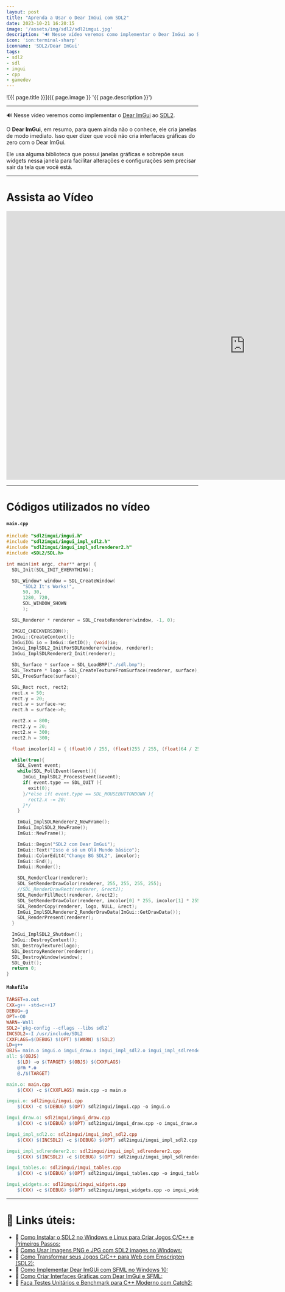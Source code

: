 ```yaml
---
layout: post
title: "Aprenda a Usar o Dear ImGui com SDL2"
date: 2023-10-21 16:20:15
image: '/assets/img/sdl2/sdl2imgui.jpg'
description: '🔊 Nesse vídeo veremos como implementar o Dear ImGui ao SDL2.'
icon: 'ion:terminal-sharp'
iconname: 'SDL2/Dear ImGui'
tags:
- sdl2
- sdl
- imgui
- cpp
- gamedev
---
```


![{{ page.title }}]({{ page.image }} '{{ page.description }}')

---

🔊 Nesse vídeo veremos como implementar o [Dear ImGui](https://github.com/ocornut/imgui) ao [SDL2](https://terminalroot.com.br/tags#sdl2).

O **Dear ImGui**, em resumo, para quem ainda não o conhece, ele cria janelas de modo imediato. Isso quer dizer que você não cria interfaces gráficas do zero com o Dear ImGui. 

Ele usa alguma biblioteca que possui janelas gráficas e sobrepõe seus widgets nessa janela para facilitar alterações e configurações sem precisar sair da tela que você está.

---

# Assista ao Vídeo

<iframe width="1253" height="705" src="https://www.youtube.com/embed/HT1MFDfcNmo" title="YouTube video player" frameborder="0" allow="accelerometer; autoplay; clipboard-write; encrypted-media; gyroscope; picture-in-picture" allowfullscreen></iframe>

---

# Códigos utilizados no vídeo

#### `main.cpp`
```cpp
#include "sdl2imgui/imgui.h"
#include "sdl2imgui/imgui_impl_sdl2.h"
#include "sdl2imgui/imgui_impl_sdlrenderer2.h"
#include <SDL2/SDL.h>

int main(int argc, char** argv) {
  SDL_Init(SDL_INIT_EVERYTHING);

  SDL_Window* window = SDL_CreateWindow(
      "SDL2 It's Works!",
      50, 30,
      1280, 720,
      SDL_WINDOW_SHOWN
      );

  SDL_Renderer * renderer = SDL_CreateRenderer(window, -1, 0);

  IMGUI_CHECKVERSION();
  ImGui::CreateContext();
  ImGuiIO& io = ImGui::GetIO(); (void)io;
  ImGui_ImplSDL2_InitForSDLRenderer(window, renderer);
  ImGui_ImplSDLRenderer2_Init(renderer);

  SDL_Surface * surface = SDL_LoadBMP("./sdl.bmp");
  SDL_Texture * logo = SDL_CreateTextureFromSurface(renderer, surface);
  SDL_FreeSurface(surface);

  SDL_Rect rect, rect2;
  rect.x = 50;
  rect.y = 20;
  rect.w = surface->w;
  rect.h = surface->h;

  rect2.x = 800;
  rect2.y = 20;
  rect2.w = 300;
  rect2.h = 300;

  float imcolor[4] = { (float)0 / 255, (float)255 / 255, (float)64 / 255, (float)64 / 255 };

  while(true){
    SDL_Event event;
    while(SDL_PollEvent(&event)){
      ImGui_ImplSDL2_ProcessEvent(&event);
      if( event.type == SDL_QUIT ){
        exit(0);
      }/*else if( event.type == SDL_MOUSEBUTTONDOWN ){
        rect2.x -= 20;
      }*/
    }

    ImGui_ImplSDLRenderer2_NewFrame();
    ImGui_ImplSDL2_NewFrame();
    ImGui::NewFrame();

    ImGui::Begin("SDL2 com Dear ImGui");
    ImGui::Text("Isso é só um Olá Mundo básico");
    ImGui::ColorEdit4("Change BG SDL2", imcolor);
    ImGui::End();
    ImGui::Render();

    SDL_RenderClear(renderer);
    SDL_SetRenderDrawColor(renderer, 255, 255, 255, 255);
    //SDL_RenderDrawRect(renderer, &rect2);
    SDL_RenderFillRect(renderer, &rect2);
    SDL_SetRenderDrawColor(renderer, imcolor[0] * 255, imcolor[1] * 255, imcolor[2] * 255, imcolor[3] * 255);
    SDL_RenderCopy(renderer, logo, NULL, &rect);
    ImGui_ImplSDLRenderer2_RenderDrawData(ImGui::GetDrawData());
    SDL_RenderPresent(renderer);
  }

  ImGui_ImplSDL2_Shutdown();
  ImGui::DestroyContext();
  SDL_DestroyTexture(logo);
  SDL_DestroyRenderer(renderer);
  SDL_DestroyWindow(window);
  SDL_Quit();
  return 0;
}
```

#### `Makefile`
```makefile
TARGET=a.out
CXX=g++ -std=c++17
DEBUG=-g
OPT=-O0
WARN=-Wall
SDL2=`pkg-config --cflags --libs sdl2`
INCSDL2=-I /usr/include/SDL2
CXXFLAGS=$(DEBUG) $(OPT) $(WARN) $(SDL2)
LD=g++
OBJS= main.o imgui.o imgui_draw.o imgui_impl_sdl2.o imgui_impl_sdlrenderer2.o imgui_tables.o imgui_widgets.o
all: $(OBJS)
	$(LD) -o $(TARGET) $(OBJS) $(CXXFLAGS)
	@rm *.o
	@./$(TARGET)

main.o: main.cpp
	$(CXX) -c $(CXXFLAGS) main.cpp -o main.o

imgui.o: sdl2imgui/imgui.cpp
	$(CXX) -c $(DEBUG) $(OPT) sdl2imgui/imgui.cpp -o imgui.o

imgui_draw.o: sdl2imgui/imgui_draw.cpp
	$(CXX) -c $(DEBUG) $(OPT) sdl2imgui/imgui_draw.cpp -o imgui_draw.o

imgui_impl_sdl2.o: sdl2imgui/imgui_impl_sdl2.cpp
	$(CXX) $(INCSDL2) -c $(DEBUG) $(OPT) sdl2imgui/imgui_impl_sdl2.cpp -o imgui_impl_sdl2.o

imgui_impl_sdlrenderer2.o: sdl2imgui/imgui_impl_sdlrenderer2.cpp
	$(CXX) $(INCSDL2) -c $(DEBUG) $(OPT) sdl2imgui/imgui_impl_sdlrenderer2.cpp -o imgui_impl_sdlrenderer2.o

imgui_tables.o: sdl2imgui/imgui_tables.cpp
	$(CXX) -c $(DEBUG) $(OPT) sdl2imgui/imgui_tables.cpp -o imgui_tables.o

imgui_widgets.o: sdl2imgui/imgui_widgets.cpp
	$(CXX) -c $(DEBUG) $(OPT) sdl2imgui/imgui_widgets.cpp -o imgui_widgets.o

```

---

# 👀 Links úteis:
+ 🔗 [Como Instalar o SDL2 no Windows e Linux para Criar Jogos C/C++ e Primeiros Passos:](https://www.youtube.com/watch?v=9IcIKdjSvfc)
+ 🔗 [Como Usar Imagens PNG e JPG com SDL2 images no Windows:](https://terminalroot.com.br/2023/03/como-usar-imagens-png-e-jpg-com-sdl2-images-no-windows.html)
+ 🔗 [Como Transformar seus Jogos C/C++ para Web com Emscripten (SDL2):](https://terminalroot.com.br/2023/02/como-transformar-seus-jogos-c-cpp-para-web-com-emscripten-sdl2.html)
+ 🔗 [Como Implementar Dear ImGUi com SFML no Windows 10:](https://terminalroot.com.br/2022/07/como-implementar-dear-imgui-com-sfml-no-windows-10.html)
+ 🔗 [Como Criar Interfaces Gráficas com Dear ImGui e SFML:](https://www.youtube.com/watch?v=XmiEkoqodcg)
+ 🔗 [Faça Testes Unitários e Benchmark para C++ Moderno com Catch2:](https://terminalroot.com.br/2023/10/faca-testes-unitarios-e-benchmark-para-cpp-moderno-com-catch2.html)


